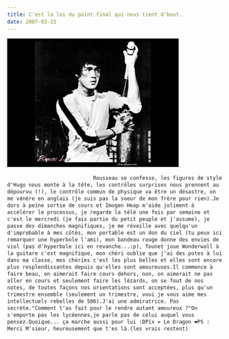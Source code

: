 ```yaml
---
title: C'est la loi du point final qui nous tient d'bout.
date: 2007-03-15
---
```


![une image](./img/755509211_small.jpg)


                                Rousseau se confesse, les figures de style d'Hugo nous monte à la tête, les contrôles surprises nous prennent au dépourvu (!), le contrôle commun de physique va être un désastre, on me vénère en anglais (je suis pas la soeur de mon frère pour rien).Je dors à peine sortie de cours et Imogen Heap m'aide joliment à accélérer le processus, je regarde la télé une fois par semaine et c'est le mercredi (je fais partie du petit peuple et j'assume), je passe des dimanches magnifiques, je me réveille avec quelqu'un d'improbable à mes côtés, mon portable est un don du ciel (tu peux ici remarquer une hyperbole l'ami), mon bandeau rouge donne des envies de viol (pas d'hyperbole ici en revanche...:p), Tounet joue Wonderwall à la guitare c'est magnifique, mon chéri oublie que j'ai des potes à lui dans ma classe, mes chéries c'est les plus belles et elles sont encore plus resplendissantes depuis qu'elles sont amoureuses.Il commence à faire beau, on aimerait faire cours dehors, non, on aimerait ne pas aller en cours et seulement faire les lézards, on se fout de nos notes, de toutes façons nos orientations sont acceptées, plus qu'un trimestre ensemble (seulement un trimestre, voui je vous aime mes intellectuels rebelles de 506).J'ai une admiratrice. Pas secrète."Comment t'as fait pour le rendre autant amoureux ?"On s'emporte pas les lycéennes,je parle pas de celui auquel vous pensez.Quoique... ça marche aussi pour lui :DPix = Le Dragon ❤️PS : Merci M'sieur, heureusement que t'es là.(les vrais restent)
            
